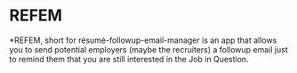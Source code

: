 # REFEM
*REFEM, short for résumé-followup-email-manager is an app that allows you to send potential employers (maybe the recruiters) a followup email just to remind them that you are still interested in the Job in Question.
